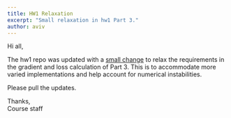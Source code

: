 ```yaml
---
title: HW1 Relaxation
excerpt: "Small relaxation in hw1 Part 3."
author: aviv
---
```


Hi all,

The hw1 repo was updated with a
[small change](https://github.com/vistalab-technion/cs236605-hw1/commit/8ebc90f09e3f2a51e158bac51885476d2f92ec5f)
to relax the requirements in the gradient and loss calculation of Part 3.
This is to accommodate more varied implementations and help account for
numerical instabilities.

Please pull the updates.

Thanks,  
Course staff

